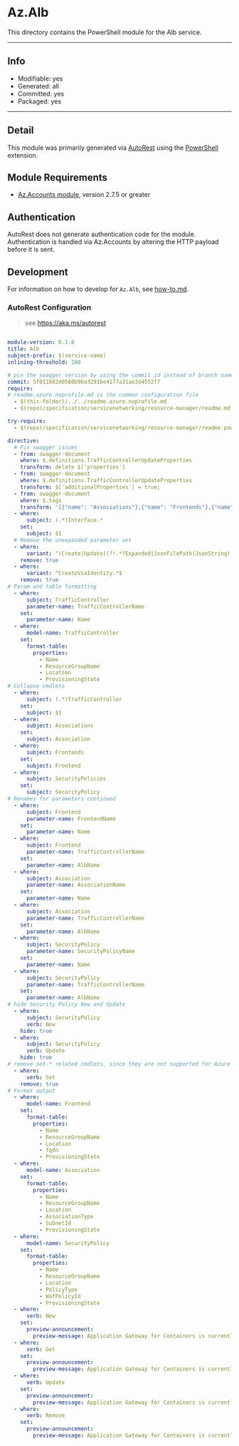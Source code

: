 <!-- region Generated -->
# Az.Alb
This directory contains the PowerShell module for the Alb service.

---
## Info
- Modifiable: yes
- Generated: all
- Committed: yes
- Packaged: yes

---
## Detail
This module was primarily generated via [AutoRest](https://github.com/Azure/autorest) using the [PowerShell](https://github.com/Azure/autorest.powershell) extension.

## Module Requirements
- [Az.Accounts module](https://www.powershellgallery.com/packages/Az.Accounts/), version 2.7.5 or greater

## Authentication
AutoRest does not generate authentication code for the module. Authentication is handled via Az.Accounts by altering the HTTP payload before it is sent.

## Development
For information on how to develop for `Az.Alb`, see [how-to.md](how-to.md).
<!-- endregion -->

### AutoRest Configuration
> see https://aka.ms/autorest

```yaml

module-version: 0.1.0
title: Alb
subject-prefix: $(service-name)
inlining-threshold: 100

# pin the swagger version by using the commit id instead of branch name
commit: 5f011882d0580b9ba3291be4177a31ae3d4552f7
require:
# readme.azure.noprofile.md is the common configuration file
  - $(this-folder)/../../readme.azure.noprofile.md
  - $(repo)/specification/servicenetworking/resource-manager/readme.md

try-require: 
  - $(repo)/specification/servicenetworking/resource-manager/readme.powershell.md

directive:
  # Fix swagger issues
  - from: swagger-document
    where: $.definitions.TrafficControllerUpdateProperties
    transform: delete $['properties']
  - from: swagger-document
    where: $.definitions.TrafficControllerUpdateProperties
    transform: $['additionalProperties'] = true;
  - from: swagger-document
    where: $.tags
    transform: '[{"name": "Associations"},{"name": "Frontends"},{"name": "TrafficController"},{"name": "Operations"}]'
  - where:
      subject: (.*)Interface.*
    set:
      subject: $1
  # Remove the unexpanded parameter set
  - where:
      variant: ^(Create|Update)(?!.*?Expanded|JsonFilePath|JsonString)
    remove: true
  - where:
      variant: ^CreateViaIdentity.*$
    remove: true
# Param and table formatting
  - where:
      subject: TrafficController
      parameter-name: TrafficControllerName
    set:
      parameter-name: Name
  - where:
      model-name: TrafficController
    set:
      format-table:
        properties:
          - Name
          - ResourceGroupName
          - Location
          - ProvisioningState
# Collapse cmdlets
  - where:
      subject: (.*)TrafficController
    set:
      subject: $1
  - where:
      subject: Associations
    set:
      subject: Association
  - where: 
      subject: Frontends
    set: 
      subject: Frontend
  - where: 
      subject: SecurityPolicies
    set: 
      subject: SecurityPolicy
# Renames for parameters continued
  - where:
      subject: Frontend
      parameter-name: FrontendName
    set:
      parameter-name: Name
  - where:
      subject: Frontend
      parameter-name: TrafficControllerName
    set:
      parameter-name: AlbName
  - where:
      subject: Association
      parameter-name: AssociationName
    set:
      parameter-name: Name
  - where:
      subject: Association
      parameter-name: TrafficControllerName
    set:
      parameter-name: AlbName
  - where:
      subject: SecurityPolicy
      parameter-name: SecurityPolicyName
    set:
      parameter-name: Name
  - where:
      subject: SecurityPolicy
      parameter-name: TrafficControllerName
    set:
      parameter-name: AlbName
# hide Security Policy New and Update
  - where:
      subject: SecurityPolicy
      verb: New
    hide: true
  - where:
      subject: SecurityPolicy
      verb: Update
    hide: true
# remove set-* related cmdlets, since they are not supported for Azure PowerShell modules.
  - where:
      verb: Set
    remove: true
# Format output
  - where:
      model-name: Frontend
    set:
      format-table:
        properties:
          - Name
          - ResourceGroupName
          - Location
          - fqdn
          - ProvisioningState
  - where:
      model-name: Association
    set:
      format-table:
        properties:
          - Name
          - ResourceGroupName
          - Location
          - AssociationType
          - SubnetId
          - ProvisioningState
  - where:
      model-name: SecurityPolicy
    set:
      format-table:
        properties:
          - Name
          - ResourceGroupName
          - Location
          - PolicyType
          - WafPolicyId
          - ProvisioningState
  - where:
      verb: New
    set:
      preview-announcement:
        preview-message: Application Gateway for Containers is currently in Preview.
  - where:
      verb: Get
    set:
      preview-announcement:
        preview-message: Application Gateway for Containers is currently in Preview.
  - where:
      verb: Update
    set:
      preview-announcement:
        preview-message: Application Gateway for Containers is currently in Preview.
  - where:
      verb: Remove
    set:
      preview-announcement:
        preview-message: Application Gateway for Containers is currently in Preview.
